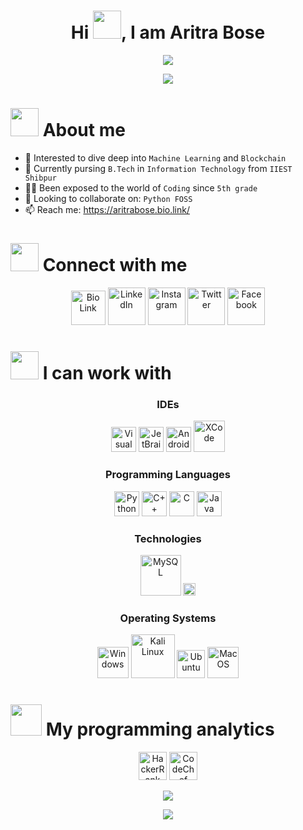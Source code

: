 <h1 align="center"> Hi <img src="https://c.tenor.com/nebZyl8oN7IAAAAi/wave-hello.gif" width="45px">, I am Aritra Bose  </h1>
<p align="center">
  <a href="https://github.com/DenverCoder1/readme-typing-svg"><img src="https://readme-typing-svg.herokuapp.com?color=%2307F700&lines=Amateur+Programmer;Information+Technology+Student;CodeChef+3⭐️;C%2B%2B+Gold+badge+on+HackerRank;Always%20learning%20new%20things&center=true&width=500&height=50"></a>
</p>

<p align="center">
  <img src="https://komarev.com/ghpvc/?username=bose-aritra2003&color=blueviolet"/>
</p>

<h1 align="left"><img src="https://c.tenor.com/fmo7ehm6tn0AAAAi/man-tipping-hand-joypixels.gif" width="45px"> About me  </h1>

- 👀 Interested to dive deep into `Machine Learning` and `Blockchain`
- 🌱 Currently pursing `B.Tech` in `Information Technology` from `IIEST Shibpur`
- :technologist: Been exposed to the world of `Coding` since `5th grade`
- 💞️ Looking to collaborate on: `Python FOSS`
- 📫 Reach me: https://aritrabose.bio.link/

<h1 align="left"><img src="https://c.tenor.com/QHW_ZXV4LUUAAAAi/covid-social-media.gif" width="45px"> Connect with me  </h1>
<p align="center">
  <a href="https://aritrabose.bio.link/"><img src="https://i.imgur.com/exot03O.png" width="55px" alt="Bio Link"/></a>
  <a href="https://www.linkedin.com/in/bose-aritra2003/"><img src="https://i.imgur.com/ocLF6w9.png" width="60px" alt="LinkedIn"/></a>
  <a href="https://www.instagram.com/bose_aritra2003/"><img src="https://i.imgur.com/kW8LrD3.png" width="60px" alt="Instagram"/></a>
  <a href="https://twitter.com/bose_aritra2003"><img src="https://i.imgur.com/qm4OwSV.gif" width="60px" alt="Twitter"/></a>
  <a href="https://www.facebook.com/aritrabose2003"><img src="https://i.imgur.com/KfgAoiN.png" width="60px" alt="Facebook"/></a>
</p>

<h1 align="left"><img src="https://c.tenor.com/KvRIHOyJN-sAAAAi/gears-spinning.gif" width="45px"> I can work with  </h1>

<h3 align="center">IDEs</h3>
<p align="center">
  <a href="https://code.visualstudio.com/"><img src="https://i.imgur.com/yDpqaqo.png" width="40px" alt="Visual Studio Code"/></a>
  <a href="https://www.jetbrains.com/"><img src="https://i.imgur.com/61BKGDo.png" width="40px" alt="JetBrains"/></a>
  <a href="https://developer.android.com/studio"><img src="https://i.imgur.com/4xXgvQb.png" width="40px" alt="Android Studio"/></a>
  <a href="https://developer.apple.com/xcode/"><img src="https://i.imgur.com/0huM3hk.png" width="50px" alt="XCode"/></a>
</p>

<h3 align="center">Programming Languages</h3>
<p align="center">
  <a href="https://www.python.org/"><img src="https://i.imgur.com/8CEA1KU.png" width="40px" alt="Python"/></a>
  <a href="https://isocpp.org/"><img src="https://i.imgur.com/rQIR1Ll.png" width="40px" alt="C++"/></a>
  <a href="https://en.cppreference.com/w/c/language"><img src="https://i.imgur.com/x3a1GI1.png" width="40px" alt="C"/></a>
  <a href="https://www.java.com/en/"><img src="https://i.imgur.com/ayKgrwE.png" width="40px" alt="Java"/></a>
</p>

<h3 align="center">Technologies</h3>
<p align="center">
  <a href="https://www.mysql.com/"><img src="https://i.imgur.com/xiEhebE.png" width="65px" alt="MySQL"/></a>
  <a href="https://www.mongodb.com/"><img src="https://i.imgur.com/Co5Bv1m.png" width="20px" alt="MongoDB"/></a>
</p>

<h3 align="center">Operating Systems</h3>
<p align="center">
  <a href="https://www.microsoft.com/en-in/windows"><img src="https://i.imgur.com/9qDBfGh.png" width="50px" alt="Windows"/></a>
  <a href="https://www.kali.org/"><img src="https://www.kali.org/images/kali-dragon-icon.svg" width="70px" alt="Kali Linux"/></a>
  <a href="https://ubuntu.com/"><img src="https://i.imgur.com/hdLBYIm.png" width="45px" alt="Ubuntu"/></a>
  <a href="https://www.apple.com/in/macos/"><img src="https://i.imgur.com/hAgUVFc.png" width="50px" alt="MacOS"/></a>
</p>

<h1 align="left"><img src="https://c.tenor.com/LSHKMiRdLggAAAAi/statistics-trending-up.gif" width="50px"> My programming analytics  </h1>
<p align="center">
  <a href="https://www.hackerrank.com/bose_aritra2003"><img src="https://i.imgur.com/nLQbPWL.png" width="45px" alt="HackerRank"/></a>
  <a href="https://www.codechef.com/users/aritra_bose"><img src="https://i.imgur.com/Z5yFsKg.jpg" width="45px" alt="CodeChef"/></a>
</p>

<!---
bose-aritra2003/bose-aritra2003 is a ✨ special ✨ repository because its `README.md` (this file) appears on your GitHub profile.
You can click the Preview link to take a look at your changes.
--->
<p align="center">
  <img src="https://github-readme-stats.vercel.app/api?username=bose-aritra2003&show_icons=true&theme=chartreuse-dark&hide=contribs,prs,issues"/>
</p>

<p align="center">
  <img src="https://github-readme-stats.vercel.app/api/top-langs/?username=bose-aritra2003&layout=compact"/>
</p>
